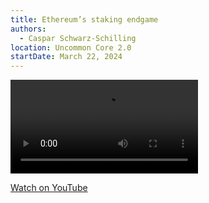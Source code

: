 ```yaml
---
title: Ethereum’s staking endgame
authors:
  - Caspar Schwarz-Schilling
location: Uncommon Core 2.0
startDate: March 22, 2024
---
```


<video src="https://youtu.be/ivynR3RI3_Y?si=q3djOO3FO_atDfB7"></video>

[Watch on YouTube](https://youtu.be/ivynR3RI3_Y?si=q3djOO3FO_atDfB7)
